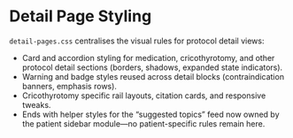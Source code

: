 # Detail Page Styling

`detail-pages.css` centralises the visual rules for protocol detail views:

- Card and accordion styling for medication, cricothyrotomy, and other protocol detail sections (borders, shadows, expanded state indicators).
- Warning and badge styles reused across detail blocks (contraindication banners, emphasis rows).
- Cricothyrotomy specific rail layouts, citation cards, and responsive tweaks.
- Ends with helper styles for the “suggested topics” feed now owned by the patient sidebar module—no patient-specific rules remain here.
